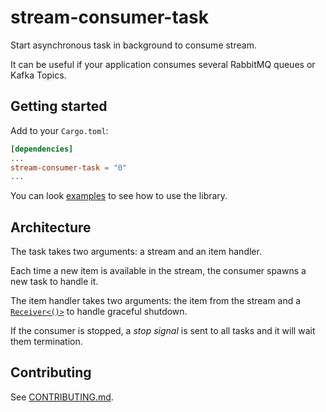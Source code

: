 # stream-consumer-task

Start asynchronous task in background to consume stream.

It can be useful if your application consumes several RabbitMQ queues or Kafka Topics.

## Getting started

Add to your `Cargo.toml`:
```toml
[dependencies]
...
stream-consumer-task = "0"
...
```

You can look [examples](./examples/) to see how to use the library.

## Architecture

The task takes two arguments: a stream and an item handler.

Each time a new item is available in the stream, the consumer spawns a new task to handle it.

The item handler takes two arguments: the item from the stream and a [`Receiver<()>`](https://docs.rs/tokio/latest/tokio/sync/watch/struct.Receiver.html) to handle graceful shutdown.

If the consumer is stopped, a _stop signal_ is sent to all tasks and it will wait them termination.

## Contributing

See [CONTRIBUTING.md](./CONTRIBUTING.md).
